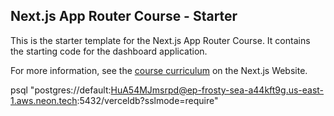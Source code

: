 ## Next.js App Router Course - Starter

This is the starter template for the Next.js App Router Course. It contains the starting code for the dashboard application.

For more information, see the [course curriculum](https://nextjs.org/learn) on the Next.js Website.

psql "postgres://default:HuA54MJmsrpd@ep-frosty-sea-a44kft9g.us-east-1.aws.neon.tech:5432/verceldb?sslmode=require"
